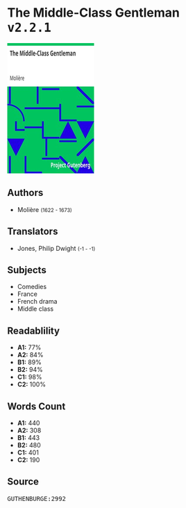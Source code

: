 # The Middle-Class Gentleman <kbd>v2.2.1</kbd>

![](./cover.medium.jpg "")

## Authors


 - Molière <small>(1622 - 1673)</small>

## Translators


 - Jones, Philip Dwight <small>(-1 - -1)</small>

## Subjects


 - Comedies
 - France
 - French drama
 - Middle class

## Readablility


 - **A1:** 77%
 - **A2:** 84%
 - **B1:** 89%
 - **B2:** 94%
 - **C1:** 98%
 - **C2:** 100%

## Words Count


 - **A1:** 440
 - **A2:** 308
 - **B1:** 443
 - **B2:** 480
 - **C1:** 401
 - **C2:** 190

## Source


<kbd>GUTHENBURGE:2992</kbd>
